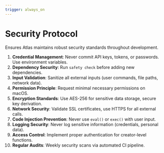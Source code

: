 ```yaml
---
trigger: always_on
---
```


# Security Protocol

Ensures Atlas maintains robust security standards throughout development.

1. **Credential Management**: Never commit API keys, tokens, or passwords. Use environment variables.
2. **Dependency Security**: Run `safety check` before adding new dependencies.
3. **Input Validation**: Sanitize all external inputs (user commands, file paths, network data).
4. **Permission Principle**: Request minimal necessary permissions on macOS.
5. **Encryption Standards**: Use AES-256 for sensitive data storage, secure key derivation.
6. **Network Security**: Validate SSL certificates, use HTTPS for all external calls.
7. **Code Injection Prevention**: Never use `eval()` or `exec()` with user input.
8. **Logging Security**: Never log sensitive information (credentials, personal data).
9. **Access Control**: Implement proper authentication for creator-level functions.
10. **Regular Audits**: Weekly security scans via automated CI pipeline.
